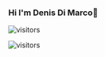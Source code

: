 ### Hi I'm Denis Di Marco👋


![visitors](https://circular-aboard-parrotfish.glitch.me/badge?page_id=denisdimarco.id.denisdimarco)

 ![visitors](https://visitor-badge.glitch.me/badge?page_id=page.id&left_color=green&right_color=red)
                

<!--
**denisdimarco/denisdimarco** is a ✨ _special_ ✨ repository because its `README.md` (this file) appears on your GitHub profile.

Here are some ideas to get you started:

- 🔭 I’m currently working on ...
- 🌱 I’m currently learning ...
- 👯 I’m looking to collaborate on ...
- 🤔 I’m looking for help with ...
- 💬 Ask me about ...
- 📫 How to reach me: ...
- 😄 Pronouns: ...
- ⚡ Fun fact: ...
-->
